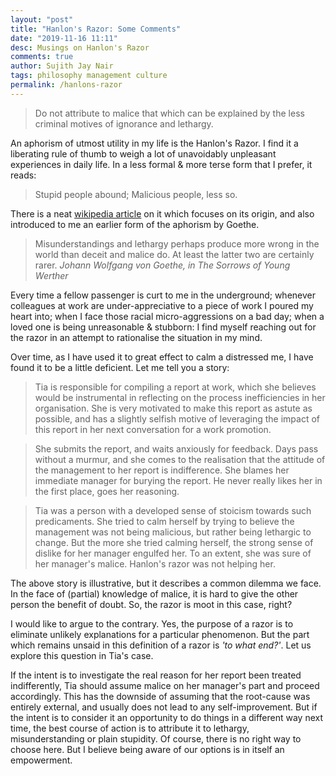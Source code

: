 ```yaml
---
layout: "post"
title: "Hanlon's Razor: Some Comments"
date: "2019-11-16 11:11"
desc: Musings on Hanlon's Razor
comments: true
author: Sujith Jay Nair
tags: philosophy management culture
permalink: /hanlons-razor
---
```


> <blockquoted>Do not attribute to malice that which can be explained by the less criminal motives of ignorance and lethargy.</blockquoted>


An aphorism of utmost utility in my life is the Hanlon's Razor. I find it a liberating rule of thumb to weigh a lot of unavoidably unpleasant experiences in daily life. In a less formal & more terse form that I prefer, it reads:

> <blockquoted> Stupid people abound; Malicious people, less so. </blockquoted>

There is a neat [wikipedia article](https://en.wikipedia.org/wiki/Hanlon%27s_razor) on it which focuses on its origin, and also introduced to me an earlier form of the aphorism by Goethe.

> <blockquoted> Misunderstandings and lethargy perhaps produce more wrong in the world than deceit and malice do. At least the latter two are certainly rarer.
<cite> Johann Wolfgang von Goethe, in The Sorrows of Young Werther </cite></blockquoted>

Every time a fellow passenger is curt to me in the underground; whenever colleagues at work are under-appreciative to a piece of work I poured my heart into; when I face those racial micro-aggressions on a bad day; when a loved one is being unreasonable & stubborn: I find myself reaching out for the razor in an attempt to rationalise the situation in my mind.

Over time, as I have used it to great effect to calm a distressed me, I have found it to be a little deficient. Let me tell you a story:

> Tia is responsible for compiling a report at work, which she believes would be instrumental in reflecting on the process inefficiencies in her organisation. She is very motivated to make this report as astute as possible, and has a slightly selfish motive of leveraging the impact of this report in her next conversation for a work promotion.

> She submits the report, and waits anxiously for feedback. Days pass without a murmur, and she comes to the realisation that the attitude of the management to her report is indifference. She blames her immediate manager for burying the report. He never really likes her in the first place, goes her reasoning.

> Tia was a person with a developed sense of stoicism towards such predicaments. She tried to calm herself by trying to believe the management was not being malicious, but rather being lethargic to change. But the more she tried calming herself, the strong sense of dislike for her manager engulfed her. To an extent, she was sure of her manager's malice. Hanlon's razor was not helping her.

The above story is illustrative, but it describes a common dilemma we face. In the face of (partial) knowledge of malice, it is hard to give the other person the benefit of doubt. So, the razor is moot in this case, right?

I would like to argue to the contrary. Yes, the purpose of a razor is to eliminate unlikely explanations for a particular phenomenon. But the part which remains unsaid in this definition of a razor is _'to what end?'_. Let us explore this question in Tia's case.

If the intent is to investigate the real reason for her report been treated indifferently, Tia should assume malice on her manager's part and proceed accordingly. This has the downside of assuming that the root-cause was entirely external, and usually does not lead to any self-improvement. But if the intent is to consider it an opportunity to do things in a different way next time, the best course of action is to attribute it to lethargy, misunderstanding or plain stupidity. Of course, there is no right way to choose here. But I believe being aware of our options is in itself an empowerment.

